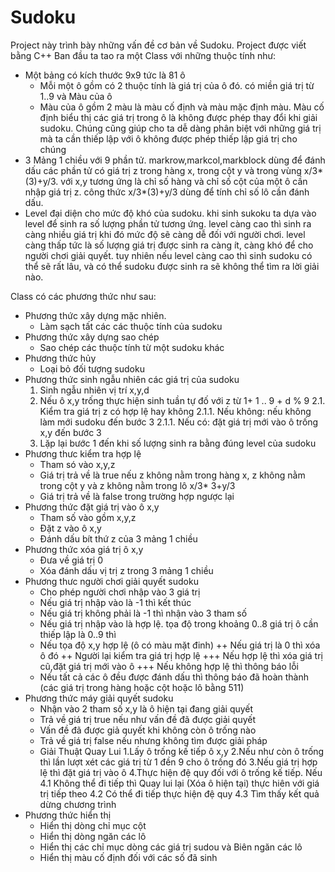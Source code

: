 # Sudoku
Project này trình bày những vấn đề cơ bản về Sudoku. Project được viết bằng C++
Ban đầu ta tao ra một Class với những thuộc tính như:
* Một bảng có kích thước 9x9 tức là 81 ô
  - Mỗi một ô gồm có 2 thuộc tính là giá trị của ô đó. có miền giá trị từ 1..9 và Màu của ô
  + Màu của ô gồm 2 màu là màu cố định và màu mặc định màu. Màu cố định biểu thị các giá trị trong ô là không được phép thay đổi khi giải sudoku. Chúng cũng giúp cho ta dễ dàng phân biệt với những giá trị mà ta cần thiếp lập với ô không được phép thiếp lập giá trị cho chúng
* 3 Mảng 1 chiều với 9 phần tử. markrow,markcol,markblock dùng để đánh dấu các phần tử có giá trị z trong hàng x, trong cột y và trong vùng x/3*(3)+y/3. với x,y tương ứng là chỉ số hàng và chỉ số cột của một ô cần nhập giá trị z. công thức x/3*(3)+y/3 dùng để tính chỉ số lô cần đánh dấu.
* Level đại diện cho mức độ khó của sudoku. khi sinh sukoku ta dựa vào level để sinh ra số lượng phần tử tương ứng. level càng cao thì sinh ra càng nhiều giá trị khi đó mức độ sẽ càng dễ đối với người chơi. level càng thấp tức là số lượng giá trị được sinh ra càng ít, càng khó để cho người chơi giải quyết. tuy nhiên nếu level càng cao thì sinh sudoku có thể sẽ rất lâu, và có thể sudoku được sinh ra sẽ không thể tìm ra lời giải nào.

Class có các phương thức như sau:
* Phương thức xây dựng mặc nhiên. 
    - Làm sạch tất các các thuộc tính của sudoku
* Phương thức xây dựng sao chép
    - Sao chép các thuộc tính từ một sudoku khác
* Phương thức hủy 
    - Loại bỏ đối tượng sudoku
* Phương thức sinh ngẫu nhiên các giá trị của sudoku
  1. Sinh ngẫu nhiên vị trí x,y,d
  2. Nếu ô x,y trống thực hiện sinh tuần tự đố với z từ 1+ 1 .. 9 + d % 9
    2.1. Kiểm tra giá trị z có hợp lệ hay không 
      2.1.1. Nếu không: nếu không làm mới sudoku đến bước 3
      2.1.1. Nếu có: đặt giá trị mới vào ô trống x,y đến bước 3
  3. Lặp lại bước 1 đến khi số lượng sinh ra bằng đúng level của sudoku
* Phương thưc kiểm tra hợp lệ
  - Tham só vào x,y,z 
  - Giá trị trả về là true nếu z không nằm trong hàng x, z không nằm trong cột y và z không nằm trong lô x/3* 3+y/3
  - Giá trị trả về là false trong trường hợp ngược lại
* Phương thức đặt giá trị vào ô x,y
  - Tham số vào gồm x,y,z
  - Đặt z vào ô x,y
  - Đánh dấu bít thứ z của 3 mảng 1 chiều
* Phương thức xóa giá trị ô x,y
  - Đưa về giá trị 0
  - Xóa đánh dấu vị trị z trong 3 mảng 1 chiều
* Phương thưc người chơi giải quyết sudoku
  - Cho phép người chơi nhập vào 3 giá trị
  - Nếu giá trị nhập vào là -1 thì kết thúc
  - Nếu giá trị không phải là -1 thì nhận vào 3 tham số
  - Nếu giá trị nhập vào là hợp lệ. tọa độ trong khoảng 0..8 giá trị ô cần thiếp lập là 0..9 thì 
  + Nếu tọa độ x,y hợp lệ (ô có màu mặt đinh)
  ++ Nếu giá trị là 0 thì xóa ô đó
  ++ Người lại kiểm tra giá trị hợp lệ
  +++ Nếu hợp lệ thì xóa giá trị cũ,đặt giá trị mới vào ô
  +++ Nếu không hợp lệ thì thông báo lỗi 
  - Nếu tất cả các ô đều được đánh dấu thì thông báo đã hoàn thành (các giá trị trong hàng hoặc cột hoặc lô bằng 511)
* Phương thức máy giải quyết sudoku
  - Nhận vào 2 tham số x,y là ô hiện tại đang giải quyết
  - Trả về giá trị true nếu như vấn đề đã được giải quyết
  - Vấn đề đã được giả quyết khi không còn ô trống nào
  - Trả về giá trị false nếu nhưng không tìm được giải pháp
  - Giải Thuật Quay Lui
    1.Lấy ô trống kế tiếp ô x,y
    2.Nếu như còn ô trống thì lần lượt xét các giá trị từ 1 đền 9 cho ô trống đó
    3.Nếu giá trị hợp lệ thì đặt giá trị vào ô
    4.Thực hiện đệ quy đối với ô trống kế tiếp. Nếu
    4.1 Không thể đi tiếp thì Quay lui lại (Xóa ô hiện tại) thực hiên với giá trị tiếp theo
    4.2 Có thể đi tiếp thực hiện đệ quy
    4.3 Tìm thấy kết quả dừng chương trình
* Phương thức hiển thị
  - Hiển thị dòng chỉ mục cột
  - Hiển thị dòng ngăn các lô
  - Hiển thị các chỉ mục dòng các giá trị sudou và Biên ngăn các lô
  - Hiển thị màu cố định đối với các số đã sinh

